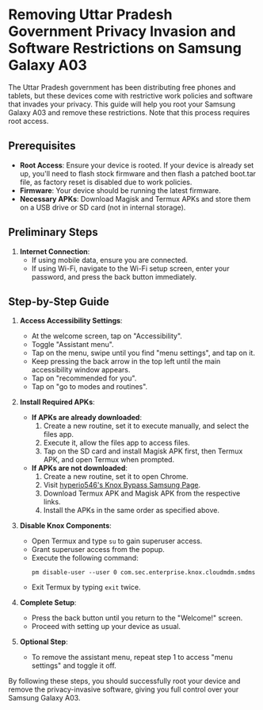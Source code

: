 # Removing Uttar Pradesh Government Privacy Invasion and Software Restrictions on Samsung Galaxy A03

The Uttar Pradesh government has been distributing free phones and tablets, but these devices come with restrictive work policies and software that invades your privacy. This guide will help you root your Samsung Galaxy A03 and remove these restrictions. Note that this process requires root access.

## Prerequisites
- **Root Access**: Ensure your device is rooted. If your device is already set up, you'll need to flash stock firmware and then flash a patched boot.tar file, as factory reset is disabled due to work policies.
- **Firmware**: Your device should be running the latest firmware.
- **Necessary APKs**: Download Magisk and Termux APKs and store them on a USB drive or SD card (not in internal storage).

## Preliminary Steps
1. **Internet Connection**:
   - If using mobile data, ensure you are connected.
   - If using Wi-Fi, navigate to the Wi-Fi setup screen, enter your password, and press the back button immediately.

## Step-by-Step Guide
1. **Access Accessibility Settings**:
   - At the welcome screen, tap on "Accessibility".
   - Toggle "Assistant menu".
   - Tap on the menu, swipe until you find "menu settings", and tap on it.
   - Keep pressing the back arrow in the top left until the main accessibility window appears.
   - Tap on "recommended for you".
   - Tap on "go to modes and routines".

2. **Install Required APKs**:
   - **If APKs are already downloaded**:
     1. Create a new routine, set it to execute manually, and select the files app.
     2. Execute it, allow the files app to access files.
     3. Tap on the SD card and install Magisk APK first, then Termux APK, and open Termux when prompted.
   - **If APKs are not downloaded**:
     1. Create a new routine, set it to open Chrome.
     2. Visit [hyperio546's Knox Bypass Samsung Page](https://hyperio546.github.io/knox-bypass-samsung/).
     3. Download Termux APK and Magisk APK from the respective links.
     4. Install the APKs in the same order as specified above.

3. **Disable Knox Components**:
   - Open Termux and type `su` to gain superuser access.
   - Grant superuser access from the popup.
   - Execute the following command:
     ```shell
     pm disable-user --user 0 com.sec.enterprise.knox.cloudmdm.smdms
     ```
   - Exit Termux by typing `exit` twice.

4. **Complete Setup**:
   - Press the back button until you return to the "Welcome!" screen.
   - Proceed with setting up your device as usual.

5. **Optional Step**:
   - To remove the assistant menu, repeat step 1 to access "menu settings" and toggle it off.

By following these steps, you should successfully root your device and remove the privacy-invasive software, giving you full control over your Samsung Galaxy A03.
